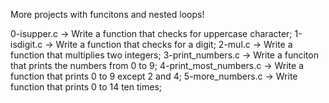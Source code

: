 More projects with funcitons and nested loops!

0-isupper.c -> Write a function that checks for uppercase character;
1-isdigit.c -> Write a function that checks for a digit;
2-mul.c -> Write a function that multiplies two integers;
3-print_numbers.c -> Write a funciton that prints the numbers from 0 to 9;
4-print_most_numbers.c -> Write a function that prints 0 to 9 except 2 and 4;
5-more_numbers.c -> Write function that prints 0 to 14 ten times;
